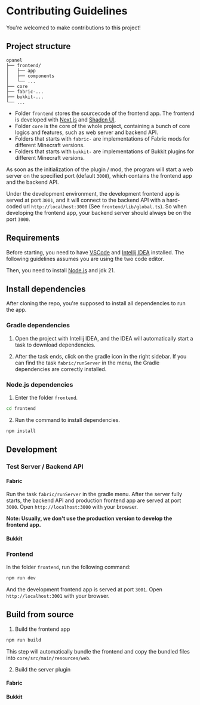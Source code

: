 # Contributing Guidelines

You're welcomed to make contributions to this project!

## Project structure

```
opanel
├── frontend/
│   ├── app
│   ├── components
│   └── ...
├── core
├── fabric-...
├── bukkit-...
└── ...
```

- Folder `frontend` stores the sourcecode of the frontend app. The frontend is developed with [Next.js](https://nextjs.org) and [Shadcn UI](https://ui.shadcn.com).
- Folder `core` is the core of the whole project, containing a bunch of core logics and features, such as web server and backend API.
- Folders that starts with `fabric-` are implementations of Fabric mods for different Minecraft versions.
- Folders that starts with `bukkit-` are implementations of Bukkit plugins for different Minecraft versions.

As soon as the initialization of the plugin / mod, the program will start a web server on the specified port (default `3000`), which contains the frontend app and the backend API.

Under the development environment, the development frontend app is served at port `3001`, and it will connect to the backend API with a hard-coded url `http://localhost:3000` (See `frontend/lib/global.ts`). So when developing the frontend app, your backend server should always be on the port `3000`.

## Requirements

Before starting, you need to have [VSCode](https://code.visualstudio.com) and [Intellij IDEA](https://jetbrains.com/idea) installed. The following guidelines assumes you are using the two code editor.

Then, you need to install [Node.js](https://nodejs.org) and jdk 21.

## Install dependencies

After cloning the repo, you're supposed to install all dependencies to run the app.

### Gradle dependencies

1. Open the project with Intellij IDEA, and the IDEA will automatically start a task to download dependencies.

2. After the task ends, click on the gradle icon in the right sidebar. If you can find the task `fabric/runServer` in the menu, the Gradle dependencies are correctly installed.

### Node.js dependencies

1. Enter the folder `frontend`.

```cmd
cd frontend
```

2. Run the command to install dependencies.

```cmd
npm install
```

## Development

### Test Server / Backend API

#### Fabric

Run the task `fabric/runServer` in the gradle menu. After the server fully starts, the backend API and production frontend app are served at port `3000`. Open `http://localhost:3000` with your browser.

**Note: Usually, we don't use the production version to develop the frontend app.**

#### Bukkit

<!-- todo -->

### Frontend

In the folder `frontend`, run the following command:

```cmd
npm run dev
```

And the development frontend app is served at port `3001`. Open `http://localhost:3001` with your browser.

## Build from source

1. Build the frontend app

```cmd
npm run build
```

This step will automatically bundle the frontend and copy the bundled files into `core/src/main/resources/web`.

2. Build the server plugin

#### Fabric

<!-- todo -->

#### Bukkit

<!-- todo -->
